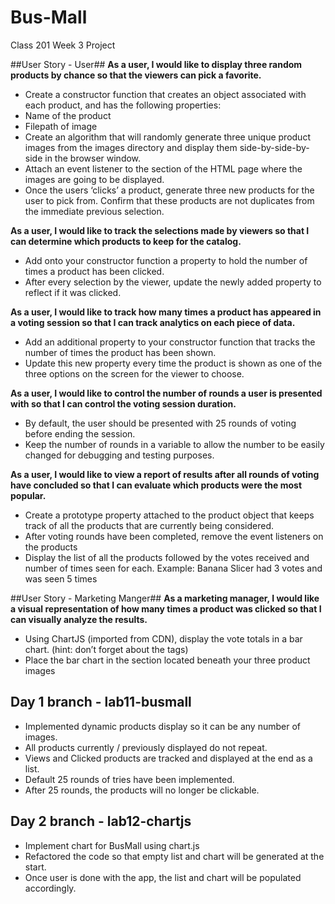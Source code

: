 # Bus-Mall
Class 201 Week 3 Project

##User Story - User##
**As a user, I would like to display three random products by chance so that the viewers can pick a favorite.**
- Create a constructor function that creates an object associated with each product, and has the following properties:
- Name of the product
- Filepath of image
- Create an algorithm that will randomly generate three unique product images from the images directory and display them side-by-side-by-side in the browser window.
- Attach an event listener to the section of the HTML page where the images are going to be displayed.
- Once the users ‘clicks’ a product, generate three new products for the user to pick from. Confirm that these products are not duplicates from the immediate previous selection.

**As a user, I would like to track the selections made by viewers so that I can determine which products to keep for the catalog.**
- Add onto your constructor function a property to hold the number of times a product has been clicked.
- After every selection by the viewer, update the newly added property to reflect if it was clicked.

**As a user, I would like to track how many times a product has appeared in a voting session so that I can track analytics on each piece of data.**
- Add an additional property to your constructor function that tracks the number of times the product has been shown.
- Update this new property every time the product is shown as one of the three options on the screen for the viewer to choose.

**As a user, I would like to control the number of rounds a user is presented with so that I can control the voting session duration.**
- By default, the user should be presented with 25 rounds of voting before ending the session.
- Keep the number of rounds in a variable to allow the number to be easily changed for debugging and testing purposes.

**As a user, I would like to view a report of results after all rounds of voting have concluded so that I can evaluate which products were the most popular.**
- Create a prototype property attached to the product object that keeps track of all the products that are currently being considered.
- After voting rounds have been completed, remove the event listeners on the products
- Display the list of all the products followed by the votes received and number of times seen for each. Example: Banana Slicer had 3 votes and was seen 5 times

##User Story - Marketing Manger##
**As a marketing manager, I would like a visual representation of how many times a product was clicked so that I can visually analyze the results.**
- Using ChartJS (imported from CDN), display the vote totals in a bar chart. (hint: don’t forget about the <canvas> tags)
- Place the bar chart in the section located beneath your three product images

## Day 1 branch - lab11-busmall
- Implemented dynamic products display so it can be any number of images.
- All products currently / previously displayed do not repeat.
- Views and Clicked products are tracked and displayed at the end as a list.
- Default 25 rounds of tries have been implemented.
- After 25 rounds, the products will no longer be clickable.

## Day 2 branch - lab12-chartjs
- Implement chart for BusMall using chart.js
- Refactored the code so that empty list and chart will be generated at the start.
- Once user is done with the app, the list and chart will be populated accordingly.

